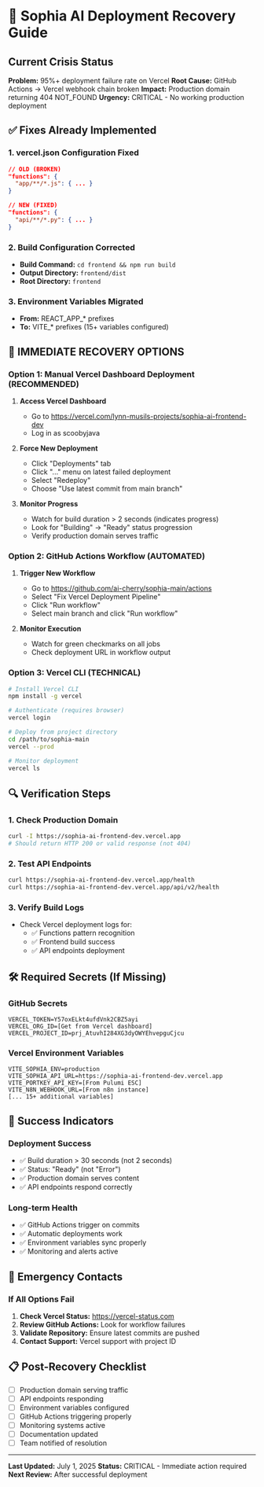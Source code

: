 # 🚨 Sophia AI Deployment Recovery Guide

## Current Crisis Status

**Problem:** 95%+ deployment failure rate on Vercel
**Root Cause:** GitHub Actions → Vercel webhook chain broken
**Impact:** Production domain returning 404 NOT_FOUND
**Urgency:** CRITICAL - No working production deployment

## ✅ Fixes Already Implemented

### 1. vercel.json Configuration Fixed
```json
// OLD (BROKEN)
"functions": {
  "app/**/*.js": { ... }
}

// NEW (FIXED)
"functions": {
  "api/**/*.py": { ... }
}
```

### 2. Build Configuration Corrected
- **Build Command:** `cd frontend && npm run build`
- **Output Directory:** `frontend/dist`
- **Root Directory:** `frontend`

### 3. Environment Variables Migrated
- **From:** REACT_APP_* prefixes
- **To:** VITE_* prefixes (15+ variables configured)

## 🚀 IMMEDIATE RECOVERY OPTIONS

### Option 1: Manual Vercel Dashboard Deployment (RECOMMENDED)

1. **Access Vercel Dashboard**
   - Go to https://vercel.com/lynn-musils-projects/sophia-ai-frontend-dev
   - Log in as scoobyjava

2. **Force New Deployment**
   - Click "Deployments" tab
   - Click "..." menu on latest failed deployment
   - Select "Redeploy"
   - Choose "Use latest commit from main branch"

3. **Monitor Progress**
   - Watch for build duration > 2 seconds (indicates progress)
   - Look for "Building" → "Ready" status progression
   - Verify production domain serves traffic

### Option 2: GitHub Actions Workflow (AUTOMATED)

1. **Trigger New Workflow**
   - Go to https://github.com/ai-cherry/sophia-main/actions
   - Select "Fix Vercel Deployment Pipeline"
   - Click "Run workflow"
   - Select main branch and click "Run workflow"

2. **Monitor Execution**
   - Watch for green checkmarks on all jobs
   - Check deployment URL in workflow output

### Option 3: Vercel CLI (TECHNICAL)

```bash
# Install Vercel CLI
npm install -g vercel

# Authenticate (requires browser)
vercel login

# Deploy from project directory
cd /path/to/sophia-main
vercel --prod

# Monitor deployment
vercel ls
```

## 🔍 Verification Steps

### 1. Check Production Domain
```bash
curl -I https://sophia-ai-frontend-dev.vercel.app
# Should return HTTP 200 or valid response (not 404)
```

### 2. Test API Endpoints
```bash
curl https://sophia-ai-frontend-dev.vercel.app/health
curl https://sophia-ai-frontend-dev.vercel.app/api/v2/health
```

### 3. Verify Build Logs
- Check Vercel deployment logs for:
  - ✅ Functions pattern recognition
  - ✅ Frontend build success
  - ✅ API endpoints deployment

## 🛠️ Required Secrets (If Missing)

### GitHub Secrets
```
VERCEL_TOKEN=Y57oxELkt4ufdVnk2CBZ5ayi
VERCEL_ORG_ID=[Get from Vercel dashboard]
VERCEL_PROJECT_ID=prj_AtuvhI284XG3dyOWYEhvepguCjcu
```

### Vercel Environment Variables
```
VITE_SOPHIA_ENV=production
VITE_SOPHIA_API_URL=https://sophia-ai-frontend-dev.vercel.app
VITE_PORTKEY_API_KEY=[From Pulumi ESC]
VITE_N8N_WEBHOOK_URL=[From n8n instance]
[... 15+ additional variables]
```

## 🎯 Success Indicators

### Deployment Success
- ✅ Build duration > 30 seconds (not 2 seconds)
- ✅ Status: "Ready" (not "Error")
- ✅ Production domain serves content
- ✅ API endpoints respond correctly

### Long-term Health
- ✅ GitHub Actions trigger on commits
- ✅ Automatic deployments work
- ✅ Environment variables sync properly
- ✅ Monitoring and alerts active

## 🚨 Emergency Contacts

### If All Options Fail
1. **Check Vercel Status:** https://vercel-status.com
2. **Review GitHub Actions:** Look for workflow failures
3. **Validate Repository:** Ensure latest commits are pushed
4. **Contact Support:** Vercel support with project ID

## 📋 Post-Recovery Checklist

- [ ] Production domain serving traffic
- [ ] API endpoints responding
- [ ] Environment variables configured
- [ ] GitHub Actions triggering properly
- [ ] Monitoring systems active
- [ ] Documentation updated
- [ ] Team notified of resolution

---

**Last Updated:** July 1, 2025
**Status:** CRITICAL - Immediate action required
**Next Review:** After successful deployment

